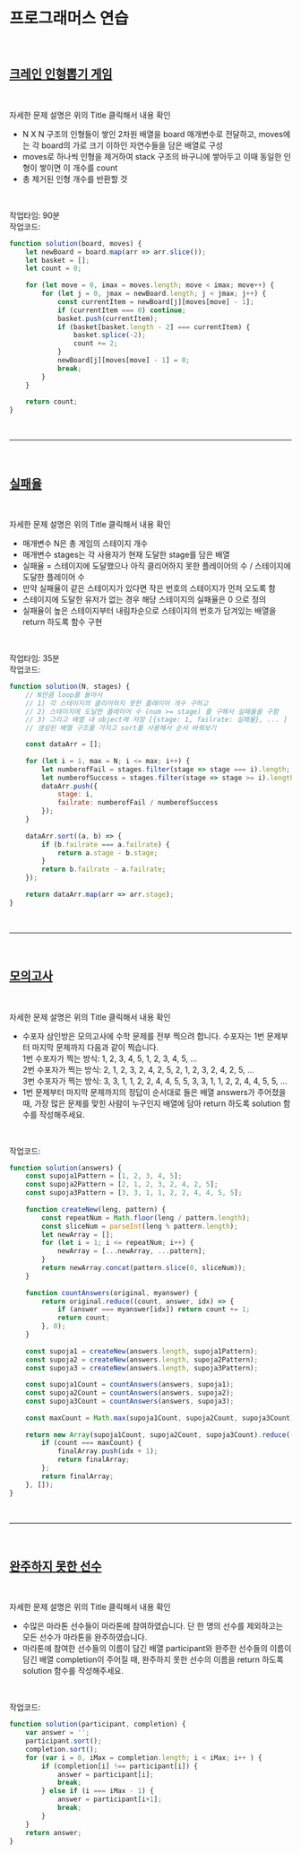 # 프로그래머스 연습

<br />

## [크레인 인형뽑기 게임](https://programmers.co.kr/learn/courses/30/lessons/64061)

<br />

자세한 문제 설명은 위의 Title 클릭해서 내용 확인
- N X N 구조의 인형들이 쌓인 2차원 배열을 board 매개변수로 전달하고, moves에는 각 board의 가로 크기 이하인 자연수들을 담은 배열로 구성
- moves로 하나씩 인형을 제거하여 stack 구조의 바구니에 쌓아두고 이때 동일한 인형이 쌓이면 이 개수를 count
- 총 제거된 인형 개수를 반환할 것

<br />

작업타임: 90분    
작업코드:


``` js
function solution(board, moves) {
    let newBoard = board.map(arr => arr.slice());
    let basket = [];
    let count = 0;
    
    for (let move = 0, imax = moves.length; move < imax; move++) {
        for (let j = 0, jmax = newBoard.length; j < jmax; j++) {
            const currentItem = newBoard[j][moves[move] - 1];
            if (currentItem === 0) continue;
            basket.push(currentItem);  
            if (basket[basket.length - 2] === currentItem) {
                basket.splice(-2);
                count += 2;
            }
            newBoard[j][moves[move] - 1] = 0;
            break;
        }
    }
    
    return count;
}
```

<br />

---

<br />

## [실패율](https://programmers.co.kr/learn/courses/30/lessons/42889)

<br />

자세한 문제 설명은 위의 Title 클릭해서 내용 확인
- 매개변수 N은 총 게임의 스테이지 개수
- 매개변수 stages는 각 사용자가 현재 도달한 stage를 담은 배열
- 실패율 = 스테이지에 도달했으나 아직 클리어하지 못한 플레이어의 수 / 스테이지에 도달한 플레이어 수
- 만약 실패율이 같은 스테이지가 있다면 작은 번호의 스테이지가 먼저 오도록 함
- 스테이지에 도달한 유저가 없는 경우 해당 스테이지의 실패율은 0 으로 정의
- 실패율이 높은 스테이지부터 내림차순으로 스테이지의 번호가 담겨있는 배열을 return 하도록 함수 구현

<br />

작업타임: 35분    
작업코드:


``` js
function solution(N, stages) { 
    // N만큼 loop를 돌아서
    // 1) 각 스테이지의 클리어하지 못한 플레이어 개수 구하고
    // 2) 스테이지에 도달한 플레이어 수 (num >= stage) 를 구해서 실패율을 구함
    // 3) 그리고 배열 내 object에 저장 [{stage: 1, failrate: 실패율}, ... ]
    // 생성된 배열 구조를 가지고 sort를 사용해서 순서 바꿔보기 

    const dataArr = [];
    
    for (let i = 1, max = N; i <= max; i++) {
        let numberofFail = stages.filter(stage => stage === i).length;
        let numberofSuccess = stages.filter(stage => stage >= i).length;
        dataArr.push({
            stage: i,
            failrate: numberofFail / numberofSuccess
        });
    }
    
    dataArr.sort((a, b) => {
        if (b.failrate === a.failrate) {
            return a.stage - b.stage;
        }
        return b.failrate - a.failrate;
    });
    
    return dataArr.map(arr => arr.stage);
}
```

<br />

---

<br />

## [모의고사](https://programmers.co.kr/learn/courses/30/lessons/42840)

<br />

자세한 문제 설명은 위의 Title 클릭해서 내용 확인

- 수포자 삼인방은 모의고사에 수학 문제를 전부 찍으려 합니다. 수포자는 1번 문제부터 마지막 문제까지 다음과 같이 찍습니다.    
1번 수포자가 찍는 방식: 1, 2, 3, 4, 5, 1, 2, 3, 4, 5, ...    
2번 수포자가 찍는 방식: 2, 1, 2, 3, 2, 4, 2, 5, 2, 1, 2, 3, 2, 4, 2, 5, ...    
3번 수포자가 찍는 방식: 3, 3, 1, 1, 2, 2, 4, 4, 5, 5, 3, 3, 1, 1, 2, 2, 4, 4, 5, 5, ...
- 1번 문제부터 마지막 문제까지의 정답이 순서대로 들은 배열 answers가 주어졌을 때, 가장 많은 문제를 맞힌 사람이 누구인지 배열에 담아 return 하도록 solution 함수를 작성해주세요.

<br />
    
작업코드:


``` js
function solution(answers) { 
    const supoja1Pattern = [1, 2, 3, 4, 5];
    const supoja2Pattern = [2, 1, 2, 3, 2, 4, 2, 5];
    const supoja3Pattern = [3, 3, 1, 1, 2, 2, 4, 4, 5, 5];
    
    function createNew(leng, pattern) {
        const repeatNum = Math.floor(leng / pattern.length);
        const sliceNum = parseInt(leng % pattern.length);
        let newArray = [];
        for (let i = 1; i <= repeatNum; i++) {
            newArray = [...newArray, ...pattern];
        }
        return newArray.concat(pattern.slice(0, sliceNum));
    }
    
    function countAnswers(original, myanswer) {
        return original.reduce((count, answer, idx) => {
            if (answer === myanswer[idx]) return count += 1;
            return count;
        }, 0);
    }
    
    const supoja1 = createNew(answers.length, supoja1Pattern);
    const supoja2 = createNew(answers.length, supoja2Pattern);
    const supoja3 = createNew(answers.length, supoja3Pattern);
    
    const supoja1Count = countAnswers(answers, supoja1);
    const supoja2Count = countAnswers(answers, supoja2);
    const supoja3Count = countAnswers(answers, supoja3);
    
    const maxCount = Math.max(supoja1Count, supoja2Count, supoja3Count);
    
    return new Array(supoja1Count, supoja2Count, supoja3Count).reduce((finalArray, count, idx) => {
        if (count === maxCount) {
            finalArray.push(idx + 1);
            return finalArray;
        };
        return finalArray;
    }, []);
}
```
<br />

---

<br />

## [완주하지 못한 선수](https://programmers.co.kr/learn/courses/30/lessons/42576)

<br />

자세한 문제 설명은 위의 Title 클릭해서 내용 확인

- 수많은 마라톤 선수들이 마라톤에 참여하였습니다. 단 한 명의 선수를 제외하고는 모든 선수가 마라톤을 완주하였습니다.
- 마라톤에 참여한 선수들의 이름이 담긴 배열 participant와 완주한 선수들의 이름이 담긴 배열 completion이 주어질 때, 완주하지 못한 선수의 이름을 return 하도록 solution 함수를 작성해주세요.

<br />
    
작업코드:


``` js
function solution(participant, completion) {
    var answer = '';
    participant.sort();
    completion.sort();
    for (var i = 0, iMax = completion.length; i < iMax; i++ ) {
        if (completion[i] !== participant[i]) {
            answer = participant[i];
            break;      
        } else if (i === iMax - 1) {
            answer = participant[i+1];
            break;
        }
    }
    return answer;
}
```
    